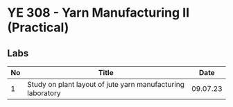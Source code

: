 # YE 308 - Yarn Manufacturing II (Practical)

## Labs

| No  | Title                                                       | Date     |
| --- | ----------------------------------------------------------- | -------- |
| 1   | Study on plant layout of jute yarn manufacturing laboratory | 09.07.23 |
